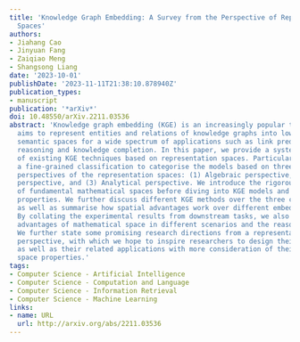 ```yaml
---
title: 'Knowledge Graph Embedding: A Survey from the Perspective of Representation
  Spaces'
authors:
- Jiahang Cao
- Jinyuan Fang
- Zaiqiao Meng
- Shangsong Liang
date: '2023-10-01'
publishDate: '2023-11-11T21:38:10.878940Z'
publication_types:
- manuscript
publication: '*arXiv*'
doi: 10.48550/arXiv.2211.03536
abstract: 'Knowledge graph embedding (KGE) is an increasingly popular technique that
  aims to represent entities and relations of knowledge graphs into low-dimensional
  semantic spaces for a wide spectrum of applications such as link prediction, knowledge
  reasoning and knowledge completion. In this paper, we provide a systematic review
  of existing KGE techniques based on representation spaces. Particularly, we build
  a fine-grained classification to categorise the models based on three mathematical
  perspectives of the representation spaces: (1) Algebraic perspective, (2) Geometric
  perspective, and (3) Analytical perspective. We introduce the rigorous definitions
  of fundamental mathematical spaces before diving into KGE models and their mathematical
  properties. We further discuss different KGE methods over the three categories,
  as well as summarise how spatial advantages work over different embedding needs.
  By collating the experimental results from downstream tasks, we also explore the
  advantages of mathematical space in different scenarios and the reasons behind them.
  We further state some promising research directions from a representation space
  perspective, with which we hope to inspire researchers to design their KGE models
  as well as their related applications with more consideration of their mathematical
  space properties.'
tags:
- Computer Science - Artificial Intelligence
- Computer Science - Computation and Language
- Computer Science - Information Retrieval
- Computer Science - Machine Learning
links:
- name: URL
  url: http://arxiv.org/abs/2211.03536
---
```

